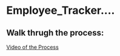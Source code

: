 # Employee_Tracker....

## Walk thrugh the process:
[Video of the Process](https://drive.google.com/file/d/11kMv4RU-l8TPLHOOSN0UZTcKMoBlVN7s/view?usp=sharing)

